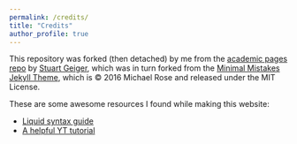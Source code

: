 ```yaml
---
permalink: /credits/
title: "Credits"
author_profile: true
---
```


This repository was forked (then detached) by me from the [academic pages repo](https://github.com/academicpages/academicpages.github.io) by [Stuart Geiger](https://github.com/staeiou), which was in turn forked from the [Minimal Mistakes Jekyll Theme](https://mmistakes.github.io/minimal-mistakes/), which is © 2016 Michael Rose and released under the MIT License. 

These are some awesome resources I found while making this website:
- [Liquid syntax guide](https://shopify.github.io/liquid/tags/control-flow/)
- [A helpful YT tutorial](https://youtu.be/g6AJ9qPPoyc?si=2VykebuArCFtONaa)